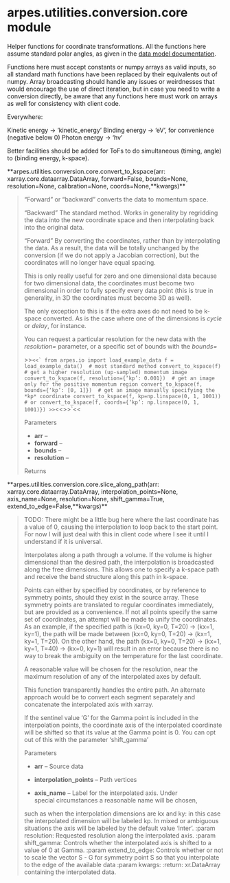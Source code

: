 arpes.utilities.conversion.core module
======================================

Helper functions for coordinate transformations. All the functions here
assume standard polar angles, as given in the [data model
documentation](https://arpes.netlify.com/#/spectra).

Functions here must accept constants or numpy arrays as valid inputs, so
all standard math functions have been replaced by their equivalents out
of numpy. Array broadcasting should handle any issues or weirdnesses
that would encourage the use of direct iteration, but in case you need
to write a conversion directly, be aware that any functions here must
work on arrays as well for consistency with client code.

Everywhere:

Kinetic energy -&gt; ‘kinetic\_energy’ Binding energy -&gt; ‘eV’, for
convenience (negative below 0) Photon energy -&gt; ‘hv’

Better facilities should be added for ToFs to do simultaneous (timing,
angle) to (binding energy, k-space).

**arpes.utilities.conversion.core.convert\_to\_kspace(arr:
xarray.core.dataarray.DataArray, forward=False, bounds=None,
resolution=None, calibration=None, coords=None,**kwargs)\*\*

> “Forward” or “backward” converts the data to momentum space.
>
> “Backward” The standard method. Works in generality by regridding the
> data into the new coordinate space and then interpolating back into
> the original data.
>
> “Forward” By converting the coordinates, rather than by interpolating
> the data. As a result, the data will be totally unchanged by the
> conversion (if we do not apply a Jacobian correction), but the
> coordinates will no longer have equal spacing.
>
> This is only really useful for zero and one dimensional data because
> for two dimensional data, the coordinates must become two dimensional
> in order to fully specify every data point (this is true in
> generality, in 3D the coordinates must become 3D as well).
>
> The only exception to this is if the extra axes do not need to be
> k-space converted. As is the case where one of the dimensions is
> *cycle* or *delay*, for instance.
>
> You can request a particular resolution for the new data with the
> *resolution=* parameter, or a specific set of bounds with the
> *bounds=*
>
> &gt;&gt;`` <<` from arpes.io import load_example_data f = load_example_data()  # most standard method convert_to_kspace(f)  # get a higher resolution (up-sampled) momentum image convert_to_kspace(f, resolution={‘kp’: 0.001})  # get an image only for the positive momentum region convert_to_kspace(f, bounds={‘kp’: [0, 1]})  # get an image manually specifying the *kp* coordinate convert_to_kspace(f, kp=np.linspace(0, 1, 1001))  # or convert_to_kspace(f, coords={‘kp’: np.linspace(0, 1, 1001)}) >> ``&lt;&lt;&gt;&gt;\`&lt;&lt;
>
> Parameters  
> -   **arr** –
> -   **forward** –
> -   **bounds** –
> -   **resolution** –
>
> Returns  

**arpes.utilities.conversion.core.slice\_along\_path(arr:
xarray.core.dataarray.DataArray, interpolation\_points=None,
axis\_name=None, resolution=None, shift\_gamma=True,
extend\_to\_edge=False,**kwargs)\*\*

> TODO: There might be a little bug here where the last coordinate has a
> value of 0, causing the interpolation to loop back to the start point.
> For now I will just deal with this in client code where I see it until
> I understand if it is universal.
>
> Interpolates along a path through a volume. If the volume is higher
> dimensional than the desired path, the interpolation is broadcasted
> along the free dimensions. This allows one to specify a k-space path
> and receive the band structure along this path in k-space.
>
> Points can either by specified by coordinates, or by reference to
> symmetry points, should they exist in the source array. These symmetry
> points are translated to regular coordinates immediately, but are
> provided as a convenience. If not all points specify the same set of
> coordinates, an attempt will be made to unify the coordinates. As an
> example, if the specified path is (kx=0, ky=0, T=20) -&gt; (kx=1,
> ky=1), the path will be made between (kx=0, ky=0, T=20) -&gt; (kx=1,
> ky=1, T=20). On the other hand, the path (kx=0, ky=0, T=20) -&gt;
> (kx=1, ky=1, T=40) -&gt; (kx=0, ky=1) will result in an error because
> there is no way to break the ambiguity on the temperature for the last
> coordinate.
>
> A reasonable value will be chosen for the resolution, near the maximum
> resolution of any of the interpolated axes by default.
>
> This function transparently handles the entire path. An alternate
> approach would be to convert each segment separately and concatenate
> the interpolated axis with xarray.
>
> If the sentinel value ‘G’ for the Gamma point is included in the
> interpolation points, the coordinate axis of the interpolated
> coordinate will be shifted so that its value at the Gamma point is 0.
> You can opt out of this with the parameter ‘shift\_gamma’
>
> Parameters  
> -   **arr** – Source data
>
> -   **interpolation\_points** – Path vertices
>
> -   **axis\_name** – Label for the interpolated axis. Under  
>     special circumstances a reasonable name will be chosen,
>
> such as when the interpolation dimensions are kx and ky: in this case
> the interpolated dimension will be labeled kp. In mixed or ambiguous
> situations the axis will be labeled by the default value ‘inter’.
> :param resolution: Requested resolution along the interpolated axis.
> :param shift\_gamma: Controls whether the interpolated axis is shifted
> to a value of 0 at Gamma. :param extend\_to\_edge: Controls whether or
> not to scale the vector S - G for symmetry point S so that you
> interpolate to the edge of the available data :param kwargs: :return:
> xr.DataArray containing the interpolated data.
